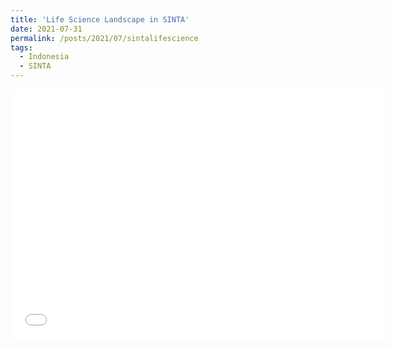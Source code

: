 ```yaml
---
title: 'Life Science Landscape in SINTA'
date: 2021-07-31
permalink: /posts/2021/07/sintalifescience
tags:
  - Indonesia
  - SINTA
---
```


<embed type="text/html" src="../files/bio_sinta.html" width="600" height="400"></embed>